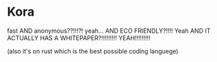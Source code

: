 # Kora

fast AND anonymous??!!!?! yeah...
AND ECO FRIENDLY?!!!! Yeah
AND IT ACTUALLY HAS A WHITEPAPER?!!!!!!!!! YEAH!!!!!!!!!

(also it's on rust which is the best possible coding languege)